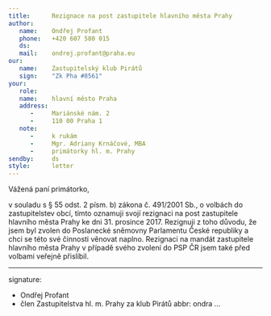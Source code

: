 ```yaml
---
title:      Rezignace na post zastupitele hlavního města Prahy
author:
   name:    Ondřej Profant
   phone:   +420 607 580 015
   ds:      
   mail:    ondrej.profant@praha.eu
our:
   name:    Zastupitelský klub Pirátů
   sign:    "Zk Pha #8561"
your:
   role:    
   name:    hlavní město Praha
   address:
      -     Mariánské nám. 2
      -     110 00 Praha 1
   note:
      -     k rukám
      -     Mgr. Adriany Krnáčové, MBA
      -     primátorky hl. m. Prahy
sendby:     ds
style:      letter
---
```


Vážená paní primátorko,

v souladu s § 55 odst. 2 písm. b) zákona č. 491/2001 Sb., o volbách do zastupitelstev obcí, tímto oznamuji svojí rezignaci na post zastupitele hlavního města Prahy ke dni 31. prosince 2017. Rezignuji z toho důvodu, že jsem byl zvolen do Poslanecké sněmovny Parlamentu České republiky a chci se této své činnosti věnovat naplno. Rezignaci na mandát zastupitele hlavního města Prahy v případě svého zvolení do PSP ČR jsem také před volbami veřejně přislíbil.

---
signature:
- Ondřej Profant
- člen Zastupitelstva hl. m. Prahy za klub Pirátů
abbr:       ondra
...
